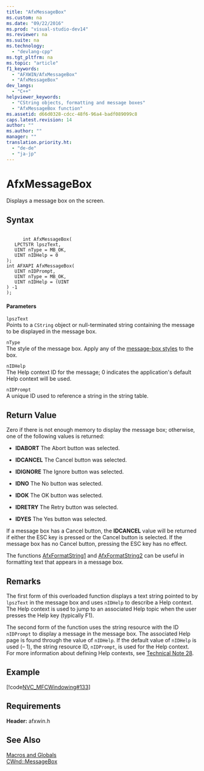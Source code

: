 ```yaml
---
title: "AfxMessageBox"
ms.custom: na
ms.date: "09/22/2016"
ms.prod: "visual-studio-dev14"
ms.reviewer: na
ms.suite: na
ms.technology: 
  - "devlang-cpp"
ms.tgt_pltfrm: na
ms.topic: "article"
f1_keywords: 
  - "AFXWIN/AfxMessageBox"
  - "AfxMessageBox"
dev_langs: 
  - "C++"
helpviewer_keywords: 
  - "CString objects, formatting and message boxes"
  - "AfxMessageBox function"
ms.assetid: d66d0328-cdcc-48f6-96a4-badf089099c8
caps.latest.revision: 14
author: ""
ms.author: ""
manager: ""
translation.priority.ht: 
  - "de-de"
  - "ja-jp"
---
```

# AfxMessageBox
Displays a message box on the screen.  
  
## Syntax  
  
```  
  
      int AfxMessageBox(  
   LPCTSTR lpszText,  
   UINT nType = MB_OK,  
   UINT nIDHelp = 0   
);  
int AFXAPI AfxMessageBox(  
   UINT nIDPrompt,  
   UINT nType = MB_OK,  
   UINT nIDHelp = (UINT  
) -1   
);  
```  
  
#### Parameters  
 `lpszText`  
 Points to a `CString` object or null-terminated string containing the message to be displayed in the message box.  
  
 `nType`  
 The style of the message box. Apply any of the [message-box styles](../vs140/message-box-styles.md) to the box.  
  
 `nIDHelp`  
 The Help context ID for the message; 0 indicates the application's default Help context will be used.  
  
 `nIDPrompt`  
 A unique ID used to reference a string in the string table.  
  
## Return Value  
 Zero if there is not enough memory to display the message box; otherwise, one of the following values is returned:  
  
-   **IDABORT** The Abort button was selected.  
  
-   **IDCANCEL** The Cancel button was selected.  
  
-   **IDIGNORE** The Ignore button was selected.  
  
-   **IDNO** The No button was selected.  
  
-   **IDOK** The OK button was selected.  
  
-   **IDRETRY** The Retry button was selected.  
  
-   **IDYES** The Yes button was selected.  
  
 If a message box has a Cancel button, the **IDCANCEL** value will be returned if either the ESC key is pressed or the Cancel button is selected. If the message box has no Cancel button, pressing the ESC key has no effect.  
  
 The functions [AfxFormatString1](../vs140/afxformatstring1.md) and [AfxFormatString2](../vs140/afxformatstring2.md) can be useful in formatting text that appears in a message box.  
  
## Remarks  
 The first form of this overloaded function displays a text string pointed to by `lpszText` in the message box and uses `nIDHelp` to describe a Help context. The Help context is used to jump to an associated Help topic when the user presses the Help key (typically F1).  
  
 The second form of the function uses the string resource with the ID `nIDPrompt` to display a message in the message box. The associated Help page is found through the value of `nIDHelp`. If the default value of `nIDHelp` is used (– 1), the string resource ID, `nIDPrompt`, is used for the Help context. For more information about defining Help contexts, see [Technical Note 28](../vs140/tn028--context-sensitive-help-support.md).  
  
## Example  
 [!code[NVC_MFCWindowing#133](../vs140/codesnippet/CPP/afxmessagebox_1.cpp)]  
  
## Requirements  
 **Header:** afxwin.h  
  
## See Also  
 [Macros and Globals](../vs140/mfc-macros-and-globals.md)   
 [CWnd::MessageBox](../vs140/cwnd--messagebox.md)
